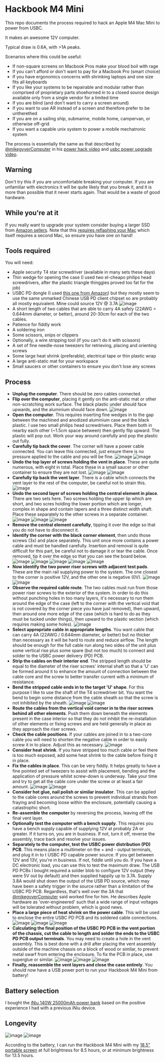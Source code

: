 # Hackbook M4 Mini

This repo documents the process required to hack an Apple M4 Mac Mini to power from USBC.

It makes an awesome 12V computer.

Typical draw is 0.6A, with >1A peaks.

Scenarios where this could be useful:
 * If non-square screens on Macbook Pros make your blood boil with rage
 * If you can't afford or don't want to pay for a Macbook Pro (smart choice)
 * If you have ergonomics concerns with shrinking laptops and one size fits all keyboards
 * If you like your systems to be repairable and modular rather than comprised of proprietary parts shoehorned in to a closed source design available only from a single vendor for a limited time
 * If you are blind (and don't want to carry a screen around)
 * If you want to use AR instead of a screen and therefore prefer to be untherethed
 * If you are on a sailing ship, submarine, mobile home, campervan, or otherwise off-grid
 * If you want a capable unix system to power a mobile mechatronic system

The process is essentially the same as that described by [@mikegyverComputer](https://www.youtube.com/@mikegyverComputer) in his [power hack video](https://www.youtube.com/watch?v=-ZEwCB1UCIY) and [usbc power upgrade video](https://www.youtube.com/watch?v=PUqhrr-sxaM).

## Warning

Don't try this if you are uncomfortable breaking your computer. If you are unfamiliar with electronics it will be quite likely that you break it, and it is more than possible that it never starts again. That would be a waste of good hardware.

## While you're at it

If you really want to upgrade your system consider buying a larger SSD from [Amazon sellers](https://www.amazon.com/sbaceflay-Mini-Hard-Disk-Upgrade/dp/B0DYJ2FQYG). Note that this [requires reflashing your Mac](https://support.apple.com/en-us/108900) which itself requires a second Mac, so ensure you have one on hand!

## Tools required

You will need:
 * Apple security T4 star screwdriver (available in many sets these days)
 * Thin wedge for opening the case (I used two el-cheapo philips head screwdrivers, after the plastic triangle thinggies proved too fat for the job)
 * USBC PD dongle (I used [this one from Amazon](https://www.amazon.com.au/dp/B0DKNK3MD8)) but they mostly seem to use the same unmarked Chinese USB PD client chipset so are probably all mostly equivalent. Mine could source 12V @ 3.7A ![image](dc-load-with-3.7a.webp)
 * A short length of two cables that are able to carry 4A safely (22AWG = 0.644mm diameter, or better), around 20-30cm for each of the two cables.
 * Patience for fiddly work
 * A soldering iron
 * Some scissors, snips or clippers
 * Optionally, a wire stripping tool (if you can't do it with scissors)
 * A set of fine needle-nose tweezers for retrieving, placing and orienting screws
 * Some large heat shrink (preferable), electrical tape or thin plastic wrap
 * A large anti-static mat for your workspace
 * Small saucers or other containers to ensure you don't lose any screws

## Process

 * __Unplug the computer__. There should be zero cables connected.
 * __Flip over the computer__, placing it gently on the anti-static mat or other non-scratching work surface. The black plastic under should face upwards, and the aluminium should face down.  ![image](before-opening.webp)
 * __Open the computer__. This requires inserting fine wedges in to the gap between the machined and anodized aluminium case and the black plastic. I use two small philips head screwdrivers. Place them both in nearby each other (~1.5cm space between) then gently flip upward. The plastic will pop out. Work your way around carefully and pop the plastic out fully.
 * __Carefully tip back the cover__. The corner will have a power cable connected. You can leave this connected, just ensure there is no pressure applied to the cable and you will be fine.  ![image](vent-in-place-2.webp) ![image](vent-in-place.webp)
 * __Undo the top layer of screws holding the vent in place__. These are quite numerous, with eight in total. Place these in a small saucer or other container to ensure they are not lost.  ![image](removing-vent.webp) ![image](small-screws.webp)
 * __Carefully tip back the vent layer__. There is a cable which connects the vent layer to the rest of the computer, be careful not to strain this.  ![image](vent-off.webp)
 * __Undo the second layer of screws holding the central element in place__. There are two sets here. Two screws holding the upper lip which are short, and two scres holding the lower portion which are longer, complex in shape and contain tapers and a three distinct width shaft. Place these separately to the other screws in a separate container.  ![image](removing-center-1.webp) ![image](removing-center-2.webp) ![image](wackyscrews.webp)
 * __Remove the central element carefully__, tipping it over the edge so that you do not have to disconnect it.
 * __Identify the corner with the black corner element__, then undo those screws (3x) and place separately. This unit once more contains a power cable and must be handled carefully. Insertion and removal is quite difficult for this part, be careful not to damage it or tear the cable. Once removed, tip it over the edge so that you can see the board below.  ![image](final-corner-before.webp) ![image](final-corner-screw-1.webp) ![image](final-corner-screw-2.webp) ![image](final-corner-screw-3.webp) ![image](final-corner-removed-1.webp)
 * __Now identify the two power riser screws with adjacent test pads__. These are the main rail supplying power to the system. The one closest to the corner is positive 12V, and the other one is negative (0V).  ![image](terminals-visible.webp) ![image](terminals-visible-polarity.webp)
 * __Observe the required cable route__. The two cables must run from those power riser screws to the exterior of the system. In order to do this without punching holes in too many layers, it's necessary to run them around the edge of the case (left to the corner with the vertical void that is not covered by the corner piece you have just removed), then upward, then around one more edge of the case (which is hard to do as they must be tucked under things), then upward to the plastic section (which requires making some holes).  ![image](cableroute-0.webp) 
 * __Select appropriate cable in appropriate lengths__. You want cable that can carry 4A (22AWG / 0.644mm diameter, or better) but no thicker than necessary as it will be hard to route and reduce airflow. The length should be enough for the full cable run along two sides of the unit plus some vertical rise plus some spare (but not too much) to connect and solder to the USBC power delivery (PD) PCB.
 * __Strip the cables on their interior end__. The stripped length should be equal to the diameter of the riser screws' internal shaft so that a 'U' can be formed around it to enhance the amount of connection between the cable core and the screw to better transfer current with a minimum of resistance.
 * __Bend the stripped cable ends in to the target 'U' shape__. For this purpose I like to use the shaft of the T4 screwdriver bit. You want the bend to begin some distance from the cable sheath so that the screw is not inhibited by the sheath.  ![image](terminals-closeup.webp) ![image](terminals-wire.webp) 
 * __Route the cables from the vertical void corner in to the riser screws behind all other elements__. Push them down beneath the elements present in the case interior so that they do not inhibit the re-installation of other elements or fixing screws and are held generally in place as they approach the riser screws.  
 * __Check the cable positions__. If your cables are joined in to a two-core cable you will need to shorten the negative cable in order to easily screw it in to place. Adjust this as necessary.  ![image](wire-closeup.webp)
 * __Consider heat shrink__. If you have stripped too much cable or feel there is too much exposed, add some heat shrink to the cable before fixing it in place.
 * __Fix the cables in place__. This can be very fiddly. It helps greatly to have a fine pointed set of tweezers to assist with placement, bending and the application of pressure whilst screw-down is underway. Take your time and try to get all the cable core under the screw or at least a fair amount.  ![image](terminals-one-done.webp) ![image](terminals-both-done.webp)
 * __Consider hot glue, nail polish or similar insulator__. This can be applied to the cable cores around the screws to prevent individual strands from fraying and becoming loose within the enclosure, potentially causing a catastrophic short.
 * __Re-assemble the computer__ by reversing the process, leaving off the final vent layer.
 * __Optionally test the computer with a bench supply__. This requires you have a bench supply capable of supplying 12V at probably 2A or greater. If it turns on, you are in business. If not, turn it off, reverse the assembly, trace back and resolve your issues.
 * __Separately to the computer, test the USBC power distribution (PD) PCB__. This means place a multimeter on the + and - output terminals, and plug it in to t USBC PD capable power source. If you get between 12V and 13V, you're in business. If not, fiddle until you do. If you have a DC electronic load, you can use this to test the maximum draw. The USB PD PCBs I bought required a solder blob to configure 12V output (they were 5V out by default) and then supplied happily up to 3.7A. Supply 3.8A would shut down the output of the USB PD source, which may have been a safety trigger in the source rather than a limitation of the USBC PD PCB. Regardless, that's well over the 3A that [@mikegyverComputer](https://www.youtube.com/@mikegyverComputer) said worked fine for him. He describes Apple hardware as 'over-engineered' such that a wide range of input voltages will be tolerated without problem, which is good news.
 * __Place a large piece of heat shrink on the power cable__. This will be used to enclose the entire USBC PD PCB and its soldered cable connections.  ![image](usbpdpcb-heatshrink-before.webp) ![image](usbpdpcb-heatshrink-after-1.webp) ![image](usbpdpcb-heatshrink-after-2.webp)
 * __Calculating the final position of the USBC PD PCB in the vent portion of the chassis, cut the cable to length and solder the ends to the USBC PD PCB output terminals__. You may need to create a hole in the vent assembly. This is best done with a drill after placing the vent assembly outside of the machine chassis on a block of wood or similar, to prevent metal swarf from entering the enclosure. To fix the PCB in place, use superglue or similar.  ![image](cableroute-1.webp) ![image](reassembled-2.webp) ![image](reassembled.webp)
 * __Finally, reassemble the vent layers and close the case entirely__. You should now have a USB power port to run your Hackbook M4 Mini from battery!

## Battery selection

I bought the [iNiu 140W 25000mAh power bank](https://www.amazon.com.au/dp/B0CB1CCQ5P) based on the positive experience I had with a previous iNiu device.

## Longevity

![image](battery-capacity.webp)
![image](smart-cable-with-3.7a.webp)

According to the battery, I can run the Hackbook M4 Mini with my [18.5" portable screen](https://www.amazon.com.au/dp/B0CSD5Y24N) at full brightness for 8.5 hours, or at minimum brightness for 13.5 hours.
